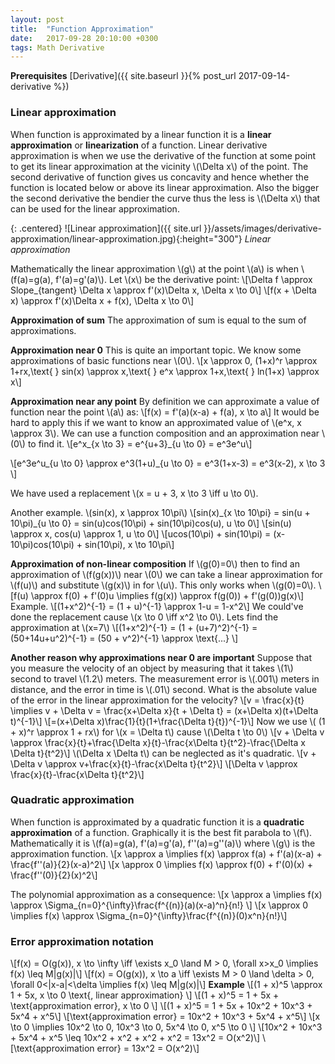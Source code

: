 ```yaml
---
layout: post
title:  "Function Approximation"
date:   2017-09-28 20:10:00 +0300
tags: Math Derivative
---
```


**Prerequisites** [Derivative]({{ site.baseurl }}{% post_url 2017-09-14-derivative %})

### Linear approximation

When function is approximated by a linear function it is a **linear approximation** or **linearization** of a function. Linear derivative approximation is when we use the derivative of the function at some point to get its linear approximation at the vicinity \\(\Delta x\\) of the point. The second derivative of function gives us concavity and hence whether the function is located below or above its linear approximation. Also the bigger the second derivative the bendier the curve thus the less is \\(\Delta x\\) that can be used for the linear approximation.

{: .centered}
![Linear approximation]({{ site.url }}/assets/images/derivative-approximation/linear-approximation.jpg){:height="300"}
*Linear approximation*

Mathematically the linear approximation \\(g\\) at the point \\(a\\) is when \\(f(a)=g(a), f\'(a)=g\'(a)\\). Let \\(x\\) be the derivative point:
\\[\Delta f \approx Slope_{tangent} \Delta x \approx f\'(x)\Delta x, \Delta x \to 0\\]
\\[f(x + \Delta x) \approx f\'(x)\Delta x + f(x), \Delta x \to 0\\]

**Approximation of sum**
The approximation of sum is equal to the sum of approximations.

**Approximation near 0**
This is quite an important topic. We know some approximations of basic functions near \\(0\\).
\\[x \approx 0, (1+x)^r \approx 1+rx,\text{  } sin(x) \approx x,\text{  } e^x \approx 1+x,\text{  } ln(1+x) \approx x\\]

**Approximation near any point**
By definition we can approximate a value of function near the point \\(a\\) as:
\\[f(x) = f\'(a)(x-a) + f(a), x \to a\\]
It would be hard to apply this if we want to know an approximated value of \\(e^x, x \approx 3\\). We can use a function composition and an approximation near \\(0\\) to find it.
\\[e^x_{x \to 3} = e^{u+3}_{u \to 0} = e^3e^u\\]

\\[e^3e^u_{u \to 0} \approx e^3(1+u)\_{u \to 0} = e^3(1+x-3) = e^3(x-2), x \to 3 \\]

We have used a replacement \\(x = u + 3, x \to 3 \iff u \to 0\\).

Another example. \\(sin(x), x \approx 10\pi\\)
\\[sin(x)\_{x \to 10\pi} = sin(u + 10\pi)\_{u \to 0} = sin(u)cos(10\pi) + sin(10\pi)cos(u), u \to 0\\]
\\[sin(u) \approx x, cos(u) \approx 1, u \to 0\\]
\\[ucos(10\pi) + sin(10\pi) = (x-10\pi)cos(10\pi) + sin(10\pi), x \to 10\pi\\]

**Approximation of non-linear composition**
If \\(g(0)=0\\) then to find an approximation of \\(f(g(x))\\) near \\(0\\) we can take a linear approximation for \\(f(u)\\) and substitute \\(g(x)\\) in for \\(u\\). This only works when \\(g(0)=0\\).
\\[f(u) \approx f(0) + f\'(0)u \implies f(g(x)) \approx f(g(0)) + f\'(g(0))g(x)\\]
Example.
\\[(1+x^2)^{-1} = (1 + u)^{-1} \approx 1-u = 1-x^2\\]
We could've done the replacement cause \\(x \to 0 \iff x^2 \to 0\\). Lets find the approximation at \\(x=7\\)
\\[(1+x^2)^{-1} = (1 + (u+7)^2)^{-1} = (50+14u+u^2)^{-1} = (50 + v^2)^{-1} \approx \text{...} \\]

**Another reason why approximations near 0 are important**
Suppose that you measure the velocity of an object by measuring that it takes \\(1\\) second to travel \\(1.2\\) meters. The measurement error is \\(.001\\) meters in distance, and the error in time is \\(.01\\) second. What is the absolute value of the error in the linear approximation for the velocity?
\\[v = \frac{x}{t} \implies v + \Delta v = \frac{x+\Delta x}{t + \Delta t} = (x+\Delta x)(t+\Delta t)^{-1}\\]
\\[=(x+\Delta x)\frac{1}{t}(1+\frac{\Delta t}{t})^{-1}\\]
Now we use \\( (1 + x)^r \approx 1 + rx\\) for \\(x = \Delta t\\) cause \\(\Delta t \to 0\\)
\\[v + \Delta v \approx \frac{x}{t}+\frac{\Delta x}{t}-\frac{x\Delta t}{t^2}-\frac{\Delta x \Delta t}{t^2}\\]
\\(\Delta x \Delta t\\) can be neglected as it's quadratic.
\\[v + \Delta v \approx v+\frac{x}{t}-\frac{x\Delta t}{t^2}\\]
\\[\Delta v \approx \frac{x}{t}-\frac{x\Delta t}{t^2}\\]

### Quadratic approximation

When function is approximated by a quadratic function it is a **quadratic approximation** of a function. Graphically it is the best fit parabola to \\(f\\). Mathematically it is \\(f(a)=g(a), f\'(a)=g\'(a), f\'\'(a)=g\'\'(a)\\) where \\(g\\) is the approximation function.
\\[x \approx a \implies f(x) \approx f(a) + f\'(a)(x-a) + \frac{f\'\'(a)}{2}(x-a)^2\\]
\\[x \approx 0 \implies f(x) \approx f(0) + f\'(0)(x) + \frac{f\'\'(0)}{2}(x)^2\\]

The polynomial approximation as a consequence:
\\[x \approx a \implies f(x) \approx \Sigma_{n=0}^{\infty}\frac{f^{(n)}(a)(x-a)^n}{n!} \\]
\\[x \approx 0 \implies f(x) \approx \Sigma_{n=0}^{\infty}\frac{f^{(n)}(0)x^n}{n!}\\]

### Error approximation notation
\\[f(x) = O(g(x)), x \to \infty \iff \exists x_0 \land M > 0, \forall x>x_0 \implies f(x) \leq M|g(x)|\\]
\\[f(x) = O(g(x)), x \to a \iff \exists M > 0 \land \delta > 0, \forall 0<|x-a|<\delta \implies f(x) \leq M|g(x)|\\]
**Example**
\\[(1 + x)^5 \approx 1 + 5x, x \to 0 \text{, linear approximation} \\]
\\[(1 + x)^5 = 1 + 5x + \text{approximation error}, x \to 0 \\]
\\[(1 + x)^5 = 1 + 5x + 10x^2 + 10x^3 + 5x^4 + x^5\\]
\\[\text{approximation error} = 10x^2 + 10x^3 + 5x^4 + x^5\\]
\\[x \to 0 \implies 10x^2 \to 0, 10x^3 \to 0, 5x^4 \to 0, x^5 \to 0 \\]
\\[10x^2 + 10x^3 + 5x^4 + x^5 \leq 10x^2 + x^2 + x^2 + x^2 = 13x^2 = O(x^2)\\]
\\[\text{approximation error} = 13x^2 = O(x^2)\\]
